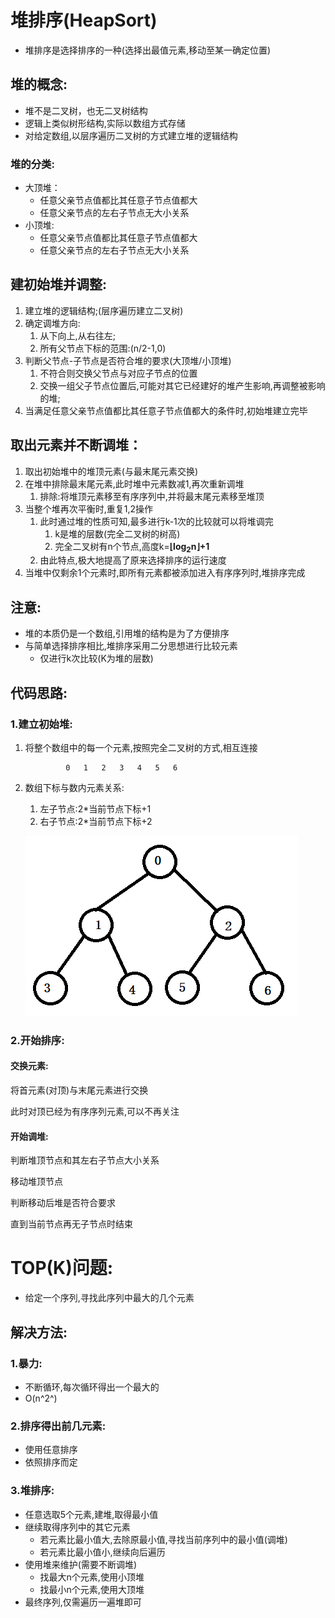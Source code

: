 # 堆排序(HeapSort)

- 堆排序是选择排序的一种(选择出最值元素,移动至某一确定位置)

## 堆的概念:

- 堆不是二叉树，也无二叉树结构
- 逻辑上类似树形结构,实际以数组方式存储
- 对给定数组,以层序遍历二叉树的方式建立堆的逻辑结构

### 堆的分类:

- 大顶堆：
  - 任意父亲节点值都比其任意子节点值都大
  - 任意父亲节点的左右子节点无大小关系
- 小顶堆:
  - 任意父亲节点值都比其任意子节点值都大
  - 任意父亲节点的左右子节点无大小关系

## 建初始堆并调整:

1. 建立堆的逻辑结构;(层序遍历建立二叉树)
2. 确定调堆方向:
   1. 从下向上,从右往左;
   2. 所有父节点下标的范围:(n/2-1,0)
3. 判断父节点-子节点是否符合堆的要求(大顶堆/小顶堆)
   1. 不符合则交换父节点与对应子节点的位置
   2. 交换一组父子节点位置后,可能对其它已经建好的堆产生影响,再调整被影响的堆;
4. 当满足任意父亲节点值都比其任意子节点值都大的条件时,初始堆建立完毕

## 取出元素并不断调堆：

1. 取出初始堆中的堆顶元素(与最末尾元素交换)
2. 在堆中排除最末尾元素,此时堆中元素数减1,再次重新调堆
   1. 排除:将堆顶元素移至有序序列中,并将最末尾元素移至堆顶
3. 当整个堆再次平衡时,重复1,2操作
   1. 此时通过堆的性质可知,最多进行k-1次的比较就可以将堆调完
      1. k是堆的层数(完全二叉树的树高)
      2. 完全二叉树有n个节点,高度k=**⌊log<sub>2</sub>n⌋+1**
   2. 由此特点,极大地提高了原来选择排序的运行速度
4. 当堆中仅剩余1个元素时,即所有元素都被添加进入有序序列时,堆排序完成

## 注意:

- 堆的本质仍是一个数组,引用堆的结构是为了方便排序
- 与简单选择排序相比,堆排序采用二分思想进行比较元素
  - 仅进行k次比较(K为堆的层数)

## 代码思路:

### 1.建立初始堆:

1. 将整个数组中的每一个元素,按照完全二叉树的方式,相互连接

   ```
   			0	1	2	3	4	5	6
   ```

2. 数组下标与数内元素关系:

   1. 左子节点:2*当前节点下标+1
   2. 右子节点:2*当前节点下标+2

   ![image-20201108113615673](9.%E5%A0%86%E6%8E%92%E5%BA%8F.assets/image-20201108113615673.png)

### 2.开始排序:

#### 交换元素:

将首元素(对顶)与末尾元素进行交换

此时对顶已经为有序序列元素,可以不再关注

#### 开始调堆:

判断堆顶节点和其左右子节点大小关系

移动堆顶节点

判断移动后堆是否符合要求

直到当前节点再无子节点时结束

# TOP(K)问题:

- 给定一个序列,寻找此序列中最大的几个元素

## 解决方法:

### 1.暴力:

- 不断循环,每次循环得出一个最大的
- O(n^2^)

### 2.排序得出前几元素:

- 使用任意排序
- 依照排序而定

### 3.堆排序:

- 任意选取5个元素,建堆,取得最小值
- 继续取得序列中的其它元素
  - 若元素比最小值大,去除原最小值,寻找当前序列中的最小值(调堆)
  - 若元素比最小值小,继续向后遍历
- 使用堆来维护(需要不断调堆)
  - 找最大n个元素,使用小顶堆
  - 找最小n个元素,使用大顶堆
- 最终序列,仅需遍历一遍堆即可

### 









